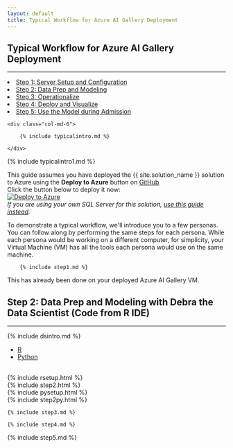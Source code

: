 ```yaml
---
layout: default
title: Typical Workflow for Azure AI Gallery Deployment
---
```



## Typical Workflow for Azure AI Gallery Deployment
---------------------------------------------------------------

<div class="row">
    <div class="col-md-6">
        <div class="toc">
        <li><a href="#step1">Step 1: Server Setup and Configuration</a></li>
        <li><a href="#step2">Step 2: Data Prep and Modeling</a></li>
        <li><a href="#step3">Step 3: Operationalize</a></li>
        <li><a href="#step4">Step 4: Deploy and Visualize</a></li>
        <li><a href="#step5">Step 5: Use the Model during Admission</a></li>
        </div>
    </div>
    
    <div class="col-md-6">

        {% include typicalintro.md %}

    </div>
</div>

 {% include typicalintro1.md %}
 
<div class="alert alert-warning" role="alert"> 
This guide assumes you have deployed the {{ site.solution_name }} solution to Azure using the <b>Deploy to Azure</b> button on <a href="https://github.com/Microsoft/r-server-hospital-length-of-stay">GitHub</a>.<br/>Click the button below to deploy it now:<br/>
<a href="https://portal.azure.com/#create/Microsoft.Template/uri/https%3A%2F%2Fraw.githubusercontent.com%2FMicrosoft%2Fr-server-hospital-length-of-stay%2Fmaster%2FArmTemplates%2Fhospital_arm.json"><image src="https://raw.githubusercontent.com/Azure/Azure-CortanaIntelligence-SolutionAuthoringWorkspace/master/docs/images/DeployToAzure.PNG" alt="Deploy to Azure"/></a>
<br/>
<em>If you are using your own SQL Server for this solution, <a href="Typical_Workflow.html">use this guide instead</a>.</em>
</div>

To demonstrate a typical workflow, we'll introduce you to a few personas.  You can follow along by performing the same steps for each persona.  While each persona would be working on a different computer, for simplicity, your Virtual Machine (VM) has all the tools each persona would use on the same machine.

 <a name="step1" id="step1"></a>
        
        {% include step1.md %}

This has already been done on your deployed Azure AI Gallery VM.

 <a name="step2" id="step2"></a>

## Step 2: Data Prep and Modeling with Debra the Data Scientist (Code from R IDE)
------------------------------------------------------------------

{% include dsintro.md %}

<!-- R/Python Text -->
<div>
    <div class="card ">
        <div class="card-block">
            <!-- Nav tabs -->
            <ul class="nav nav-tabs" role="tablist">
                <li class="nav-item "><a class="nav-link active" href="#r1" aria-controls="R" data-toggle="tab">R</a></li>
                <li class="nav-item"><a class="nav-link" href="#python1" aria-controls="Python" data-toggle="tab">Python</a></li>
            </ul>
            <!-- Tab panes -->
            <br/>
            <div class="tab-content">
                <div role="tabpanel" class="tab-pane active" id="r1">
                    {% include rsetup.html %}
                    <br/>
                    {% include step2.html %}
                </div>
                <div role="tabpanel" class="tab-pane" id="python1">
                    {% include pysetup.html %}
                    <br/>
                    {% include step2py.html %}
                </div>
            </div>
        </div>
    </div>
</div>
<!-- END R/Python Text -->


 <a name="step3" id="step3"></a>

    {% include step3.md %}


 <a name="step4" id="step4"></a>

    {% include step4.md %}

<a name="step5" id="step5"></a>

{% include step5.md %}
